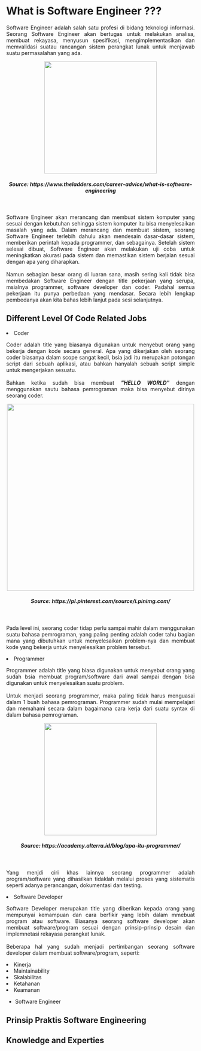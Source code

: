 # What is Software Engineer ???
<p align="justify">
Software Engineer adalah salah satu profesi di bidang teknologi informasi. Seorang Software Engineer akan bertugas untuk melakukan analisa, membuat rekayasa, menyusun spesifikasi, mengimplementasikan dan memvalidasi suatau rancangan sistem perangkat lunak untuk menjawab suatu permasalahan yang ada.
  
<p align="center">
<img height="300rm" align="center" src="https://github.com/Ouroboros-Tech/modul-pembelajaran/blob/main/image/image%201.jpg"> <h5 align="center">Source: https://www.theladders.com/career-advice/what-is-software-engineering</h5><br>

<p align="justify">
Software Engineer akan merancang dan membuat sistem komputer yang sesuai dengan kebutuhan sehingga sistem komputer itu bisa menyelesaikan masalah yang ada. Dalam merancang dan membuat sistem, seorang Software Engineer terlebih dahulu akan mendesain dasar-dasar sistem, memberikan perintah kepada programmer, dan sebagainya. Setelah sistem selesai dibuat, Software Engineer akan melakukan uji coba untuk meningkatkan akurasi pada sistem dan memastikan sistem berjalan sesuai dengan apa yang diharapkan.
<br><br>
Namun sebagian besar orang di luaran sana, masih sering kali tidak bisa membedakan Software Engineer dengan title pekerjaan yang serupa, msialnya programmer, software developer dan coder. Padahal semua pekerjaan itu punya perbedaan yang mendasar. Secara lebih lengkap pembedanya akan kita bahas lebih lanjut pada sesi selanjutnya.
  
## Different Level Of Code Related Jobs
<li>Coder</li>
<p align="justify">
Coder adalah title yang biasanya digunakan untuk menyebut orang yang bekerja dengan kode secara general. Apa yang dikerjakan oleh seorang coder biasanya dalam scope sangat kecil, bsia jadi itu merupakan potongan script dari sebuah aplikasi, atau bahkan hanyalah sebuah script simple untuk mengerjakan sesuatu.<br><br>
Bahkan ketika sudah bisa membuat <em><strong>"HELLO WORLD"</strong></em> dengan menggunakan sautu bahasa pemrograman maka bisa menyebut dirinya seorang coder.</p>

<p align="center">
<img height="500rm" align="center" src="https://github.com/Ouroboros-Tech/modul-pembelajaran/blob/main/image/image%202.png"> <h5 align="center">Source: https://pl.pinterest.com/source/i.pinimg.com/</h5><br>

<p align="justify">
Pada level ini, seorang coder tidap perlu sampai mahir dalam menggunakan suatu bahasa pemrograman, yang paling penting adalah coder tahu bagian mana yang dibutuhkan untuk menyelesaikan problem-nya dan membuat kode yang bekerja untuk menyelesaikan problem tersebut.

<li>Programmer</li>
<p align="justify">
Programmer adalah title yang biasa digunakan untuk menyebut orang yang sudah bsia membuat program/software dari awal sampai dengan bisa digunakan untuk menyelesaikan suatu problem.<br><br>
Untuk menjadi seorang programmer, maka paling tidak harus menguasai dalam 1 buah bahasa pemrograman. Programmer sudah mulai mempelajari dan memahami secara dalam bagaimana cara kerja dari suatu syntax di dalam bahasa pemrograman.
  
<p align="center">
<img height="300rm" align="center" src="https://github.com/Ouroboros-Tech/modul-pembelajaran/blob/main/image/image%203.jpg"> <h5 align="center">Source: https://academy.alterra.id/blog/apa-itu-programmer/</h5><br>

<p align="justify">
Yang menjdi ciri khas lainnya seorang programmer adalah program/software yang dihasilkan tidaklah melalui proses yang sistematis seperti adanya perancangan, dokumentasi dan testing.

<li>Software Developer</li>
<p align="justify">
Software Developer merupakan title yang diberikan kepada orang yang mempunyai kemampuan dan cara berfikir yang lebih dalam mmebuat program atau software. Biasanya seorang software developer akan membuat software/program sesuai dengan prinsip-prinsip desain dan implemnetasi rekayasa perangkat lunak.<br><br>
Beberapa hal yang sudah menjadi pertimbangan seorang software developer dalam membuat software/program, seperti:
<li>Kinerja</li>
<li>Maintainability</li>
<li>Skalabilitas</li>
<li>Ketahanan</li>
<li>Keamanan</li>
  
- Software Engineer

## Prinsip Praktis Software Engineering
  
## Knowledge and Experties

</p>
